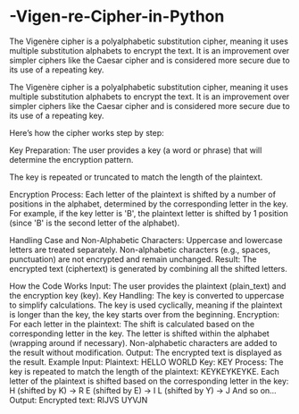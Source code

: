 # -Vigen-re-Cipher-in-Python
The Vigenère cipher is a polyalphabetic substitution cipher, meaning it uses multiple substitution alphabets to encrypt the text. 
It is an improvement over simpler ciphers like the Caesar cipher and is considered more secure due to its use of a repeating key.


The Vigenère cipher is a polyalphabetic substitution cipher, meaning it uses multiple substitution alphabets to encrypt the text. It is an improvement over simpler ciphers like the Caesar cipher and is considered more secure due to its use of a repeating key.

Here’s how the cipher works step by step:

Key Preparation:
The user provides a key (a word or phrase) that will determine the encryption pattern.

The key is repeated or truncated to match the length of the plaintext.


Encryption Process:
Each letter of the plaintext is shifted by a number of positions in the alphabet, determined by the corresponding letter in the key.
For example, if the key letter is 'B', the plaintext letter is shifted by 1 position (since 'B' is the second letter of the alphabet).


Handling Case and Non-Alphabetic Characters:
Uppercase and lowercase letters are treated separately.
Non-alphabetic characters (e.g., spaces, punctuation) are not encrypted and remain unchanged.
Result:
The encrypted text (ciphertext) is generated by combining all the shifted letters.

How the Code Works
Input:
The user provides the plaintext (plain_text) and the encryption key (key).
Key Handling:
The key is converted to uppercase to simplify calculations.
The key is used cyclically, meaning if the plaintext is longer than the key, the key starts over from the beginning.
Encryption:
For each letter in the plaintext:
The shift is calculated based on the corresponding letter in the key.
The letter is shifted within the alphabet (wrapping around if necessary).
Non-alphabetic characters are added to the result without modification.
Output:
The encrypted text is displayed as the result.
Example
Input:
Plaintext: HELLO WORLD
Key: KEY
Process:
The key is repeated to match the length of the plaintext: KEYKEYKEYKE.
Each letter of the plaintext is shifted based on the corresponding letter in the key:
H (shifted by K) → R
E (shifted by E) → I
L (shifted by Y) → J
And so on...
Output:
Encrypted text: RIJVS UYVJN

